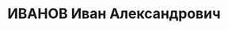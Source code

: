 ---
title: ИВАНОВ Иван Александрович
description: 'Род. в 1898, Белоруссия, г. Минск. Проживал: г. Горький. Нач.политотдела
  Горьк.ж/д

  Арестован в 1937. Обв. по ст. 69, 70, 76 УК БССР. Приговор: комиссия НКВД СССР и
  Прокурора СССР – ВМН. Расстрелян 29.10.1937'
---